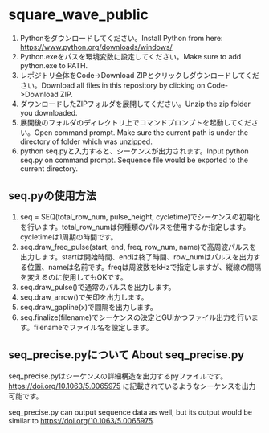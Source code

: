 # square_wave_public
1. Pythonをダウンロードしてください。Install Python from here: https://www.python.org/downloads/windows/
2. Python.exeをパスを環境変数に設定してください。Make sure to add python.exe to PATH.
3. レポジトリ全体をCode->Download ZIPとクリックしダウンロードしてください。Download all files in this repository by clicking on Code->Download ZIP.
4. ダウンロードしたZIPフォルダを展開してください。Unzip the zip folder you downloaded.
5. 展開後のフォルダのディレクトリ上でコマンドプロンプトを起動してください。Open command prompt. Make sure the current path is under the directory of folder which was unzipped.
6. python seq.pyと入力すると、シーケンスが出力されます。Input python seq.py on command prompt. Sequence file would be exported to the current directory.

## seq.pyの使用方法

1. seq = SEQ(total_row_num, pulse_height, cycletime)でシーケンスの初期化を行います。total_row_numは何種類のパルスを使用するか指定します。cycletimeは1周期の時間です。
2. seq.draw_freq_pulse(start, end, freq, row_num, name)で高周波パルスを出力します。startは開始時間、endは終了時間、row_numはパルスを出力する位置、nameは名前です。freqは周波数をkHzで指定しますが、縦線の間隔を変えるのに使用してもOKです。
3. seq.draw_pulse()で通常のパルスを出力します。
4. seq.draw_arrow()で矢印を出力します。
5. seq.draw_gapline(x)で間隔を出力します。
6. seq.finalize(filename)でシーケンスの決定とGUIかつファイル出力を行います。filenameでファイル名を設定します。

## seq_precise.pyについて About seq_precise.py

seq_precise.pyはシーケンスの詳細構造を出力するpyファイルです。
https://doi.org/10.1063/5.0065975 に記載されているようなシーケンスを出力可能です。

seq_precise.py can output sequence data as well, but its output would be similar to https://doi.org/10.1063/5.0065975.
